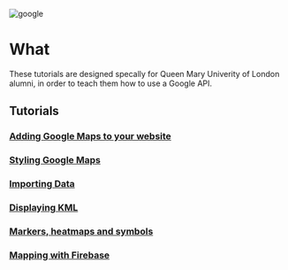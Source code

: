 ![google](https://cloud.githubusercontent.com/assets/2573931/15853472/0c5d6692-2c9d-11e6-8fb7-5ae4149e93b0.png)

# What
These tutorials are designed specally for Queen Mary Univerity of London alumni, in order to teach them how to use a Google API. 

## Tutorials
### [Adding Google Maps to your website](https://github.com/MyPitit/Google-maps-APIs/tree/master/AddingGMapTutorial)

### [Styling Google Maps](https://github.com/MyPitit/Google-maps-APIs/tree/master/StyleMapsTutorial)

### [Importing Data](https://github.com/MyPitit/Google-maps-APIs/tree/master/ImportDataTutorial)

### [Displaying KML](https://github.com/MyPitit/Google-maps-APIs/tree/master/KMLtutorial)

### [Markers, heatmaps and symbols](https://github.com/MyPitit/Google-maps-APIs/tree/master/ViDataTutorial)

### [Mapping with Firebase](https://github.com/MyPitit/Google-maps-APIs/tree/master/MappingTutorial)
